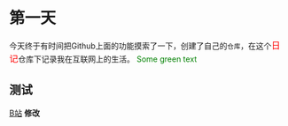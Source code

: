 # 第一天
今天终于有时间把Github上面的功能摸索了一下，创建了自己的`仓库`，在这个<font size="3" color="red">日记</font>仓库下记录我在互联网上的生活。
<span style="color: green"> Some green text </span>
## 测试
<a href='http://www.bilibili.com' target='_blank'>B站</a>
**修改**
